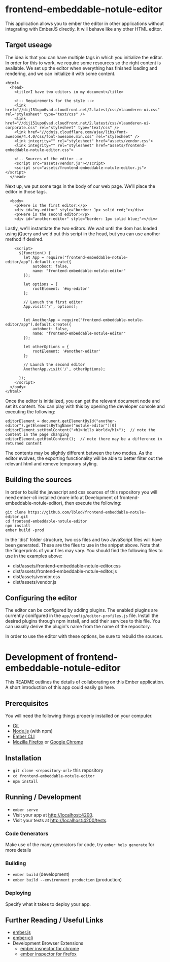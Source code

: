 # frontend-embeddable-notule-editor

This application allows you to ember the editor in other applications without integrating with EmberJS directly.  It will behave like any other HTML editor.

## Target useage

The idea is that you can have multiple tags in which you initialize the editor.  In order for this to work, we require some resources so the right content is available.  We set up the editor when everything has finished loading and rendering, and we can initialize it with some content.

    <html>
      <head>
        <title>I have two editors in my document</title>
      
        <!-- Requirements for the style -->
        <link href="//dij151upo6vad.cloudfront.net/2.latest/css/vlaanderen-ui.css" rel="stylesheet" type="text/css" />
        <link href="//dij151upo6vad.cloudfront.net/2.latest/css/vlaanderen-ui-corporate.css" rel="stylesheet" type="text/css" />
        <link href="//cdnjs.cloudflare.com/ajax/libs/font-awesome/4.4.0/css/font-awesome.min.css" rel="stylesheet" />
        <link integrity="" rel="stylesheet" href="assets/vendor.css">
        <link integrity="" rel="stylesheet" href="assets/frontend-embeddable-notule-editor.css">

        <!-- Sources of the editor -->
        <script src="assets/vendor.js"></script>
        <script src="assets/frontend-embeddable-notule-editor.js"></script>
      </head>

Next up, we put some tags in the body of our web page.  We'll place the editor in those tags.

      <body>
        <p>Here is the first editor:</p>
        <div id="my-editor" style="border: 1px solid red;"></div>
        <p>Here is the second editor:</p>
        <div id="another-editor" style="border: 1px solid blue;"></div>
        
Lastly, we'll instantiate the two editors.  We wait until the dom has loaded using jQuery and we'd put this script in the head, but you can use another method if desired.

        <script>
          $(function() {
            let App = require("frontend-embeddable-notule-editor/app").default.create({
                autoboot: false,
                name: "frontend-embeddable-notule-editor"
            });

            let options = {
                rootElement: '#my-editor'
            };

            // Lanuch the first editor
            App.visit('/', options);


            let AnotherApp = require("frontend-embeddable-notule-editor/app").default.create({
                autoboot: false,
                name: "frontend-embeddable-notule-editor"
            });

            let otherOptions = {
                rootElement: '#another-editor'
            };

            // Launch the second editor
            AnotherApp.visit('/', otherOptions);

          });
        </script>
      </body>
    </html>

Once the editor is initialized, you can get the relevant document node and set its content.  You can play with this by opening the developer console and executing the following:

    editorElement = document.getElementById("another-editor").getElementsByTagName("notule-editor")[0]
    editorElement.setHtmlContent("<h1>Hello World</h1>");  // note the content in the page changing
    editorElement.getHtmlContent();  // note there may be a difference in returned content

The contents may be slightly different between the two modes.  As the editor evolves, the exporting functionality will be able to better filter out the relevant html and remove temporary styling.

## Building the sources

In order to build the javascript and css sources of this repository you will need ember-cli installed (more info at Development of frontend-embeddable-notule-editor), then execute the following:

    git clone https://github.com/lblod/frontend-embeddable-notule-editor.git
    cd frontend-embeddable-notule-editor
    npm install
    ember build -prod

In the 'dist' folder structure, two css files and two JavaScript files will have been generated.  These are the files to use in the snippet above.  Note that the fingerprints of your files may vary.  You should find the following files to use in the examples above:

- dist/assets/frontend-embeddable-notule-editor.css
- dist/assets/frontend-embeddable-notule-editor.js
- dist/assets/vendor.css
- dist/assets/vendor.js

## Configuring the editor

The editor can be configured by adding plugins.  The enabled plugins are currently conifgured in the `app/config/editor-profiles.js` file.  Install the desired plugins through npm install, and add their services to this file.  You can usually derive the plugin's name from the name of the repository.

In order to use the editor with these options, be sure to rebuild the sources.

# Development of frontend-embeddable-notule-editor

This README outlines the details of collaborating on this Ember application.
A short introduction of this app could easily go here.

## Prerequisites

You will need the following things properly installed on your computer.

* [Git](https://git-scm.com/)
* [Node.js](https://nodejs.org/) (with npm)
* [Ember CLI](https://ember-cli.com/)
* [Mozilla Firefox](https://www.mozilla.org/en-US/firefox/) or [Google Chrome](https://google.com/chrome/)

## Installation

* `git clone <repository-url>` this repository
* `cd frontend-embeddable-notule-editor`
* `npm install`

## Running / Development

* `ember serve`
* Visit your app at [http://localhost:4200](http://localhost:4200).
* Visit your tests at [http://localhost:4200/tests](http://localhost:4200/tests).

### Code Generators

Make use of the many generators for code, try `ember help generate` for more details

### Building

* `ember build` (development)
* `ember build --environment production` (production)

### Deploying

Specify what it takes to deploy your app.

## Further Reading / Useful Links

* [ember.js](https://emberjs.com/)
* [ember-cli](https://ember-cli.com/)
* Development Browser Extensions
  * [ember inspector for chrome](https://chrome.google.com/webstore/detail/ember-inspector/bmdblncegkenkacieihfhpjfppoconhi)
  * [ember inspector for firefox](https://addons.mozilla.org/en-US/firefox/addon/ember-inspector/)
